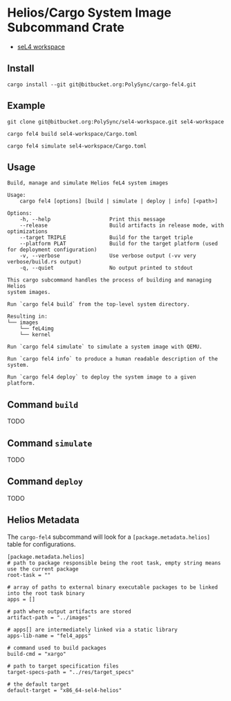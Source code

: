 # Helios/Cargo System Image Subcommand Crate

- [seL4 workspace](https://bitbucket.org/PolySync/sel4-workspace/overview)

## Install

```
cargo install --git git@bitbucket.org:PolySync/cargo-fel4.git
```

## Example

```
git clone git@bitbucket.org:PolySync/sel4-workspace.git sel4-workspace

cargo fel4 build sel4-workspace/Cargo.toml

cargo fel4 simulate sel4-workspace/Cargo.toml
```

## Usage

```
Build, manage and simulate Helios feL4 system images

Usage:
    cargo fel4 [options] [build | simulate | deploy | info] [<path>]

Options:
    -h, --help                   Print this message
    --release                    Build artifacts in release mode, with optimizations
    --target TRIPLE              Build for the target triple
    --platform PLAT              Build for the target platform (used for deployment configuration)
    -v, --verbose                Use verbose output (-vv very verbose/build.rs output)
    -q, --quiet                  No output printed to stdout

This cargo subcommand handles the process of building and managing Helios
system images.

Run `cargo fel4 build` from the top-level system directory.

Resulting in:
└── images
    └── feL4img
    └── kernel

Run `cargo fel4 simulate` to simulate a system image with QEMU.

Run `cargo fel4 info` to produce a human readable description of the system.

Run `cargo fel4 deploy` to deploy the system image to a given platform.
```

## Command `build`

TODO

## Command `simulate`

TODO

## Command `deploy`

TODO

## Helios Metadata

The `cargo-fel4` subcommand will look for a `[package.metadata.helios]` table for
configurations.

```
[package.metadata.helios]
# path to package responsible being the root task, empty string means use the current package
root-task = ""

# array of paths to external binary executable packages to be linked into the root task binary
apps = []

# path where output artifacts are stored
artifact-path = "../images"

# apps[] are intermediately linked via a static library
apps-lib-name = "fel4_apps"

# command used to build packages
build-cmd = "xargo"

# path to target specification files
target-specs-path = "../res/target_specs"

# the default target
default-target = "x86_64-sel4-helios"
```
